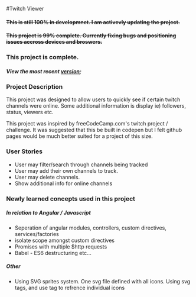 #Twitch Viewer 

#### ~~This is still 100% in developmnet. I am activevly updating the project.~~
#### ~~This project is 99% complete. Currently fixing bugs and positioning issues accross devices and broswers.~~
### This project is complete. 
##### View the most recent [version](http://mirpresT.github.io/Twitch-Viewer);

### Project Description
This project was designed to allow users to quickly see if certain twitch channels were online. Some additional information is display ie) followers, status, viewers etc.

This project was inspired by freeCodeCamp.com's twitch project / challenge. It was suggested that this be built in codepen but I felt github pages would be much better suited for a project of this size. 

### User Stories
* User may filter/search through channels being tracked 
* User may add their own channels to track.
* User may delete channels.
* Show additional info for online channels

### Newly learned concepts used in this project
##### In relation to Angular / Javascript
* Seperation of angular modules, controllers, custom directives, services/factories
* isolate scope amongst custom directives
* Promises with multiple $http requests
* Babel - ES6 destructuring etc...

##### Other
* Using SVG sprites system. One svg file defined with all icons. Using svg tags, and use tag to refrence individual icons
